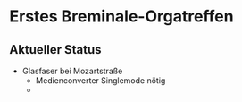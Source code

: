 # Erstes Breminale-Orgatreffen
## Aktueller Status
* Glasfaser bei Mozartstraße
  * Medienconverter Singlemode nötig 
  * 